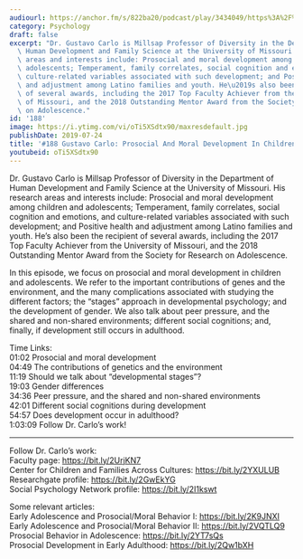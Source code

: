 ```yaml
---
audiourl: https://anchor.fm/s/822ba20/podcast/play/3434049/https%3A%2F%2Fd3ctxlq1ktw2nl.cloudfront.net%2Fproduction%2F2019-5-1%2F16275278-44100-2-31a6fd1148f5a.m4a
category: Psychology
draft: false
excerpt: "Dr. Gustavo Carlo is Millsap Professor of Diversity in the Department of\
  \ Human Development and Family Science at the University of Missouri. His research\
  \ areas and interests include: Prosocial and moral development among children and\
  \ adolescents; Temperament, family correlates, social cognition and emotions, and\
  \ culture-related variables associated with such development; and Positive health\
  \ and adjustment among Latino families and youth. He\u2019s also been the recipient\
  \ of several awards, including the 2017 Top Faculty Achiever from the University\
  \ of Missouri, and the 2018 Outstanding Mentor Award from the Society for Research\
  \ on Adolescence."
id: '188'
image: https://i.ytimg.com/vi/oTi5XSdtx90/maxresdefault.jpg
publishDate: 2019-07-24
title: '#188 Gustavo Carlo: Prosocial And Moral Development In Children And Adolescents'
youtubeid: oTi5XSdtx90
---
```

<div class="timelinks">

Dr. Gustavo Carlo is Millsap Professor of Diversity in the Department of Human Development and Family Science at the University of Missouri. His research areas and interests include: Prosocial and moral development among children and adolescents; Temperament, family correlates, social cognition and emotions, and culture-related variables associated with such development; and Positive health and adjustment among Latino families and youth. He’s also been the recipient of several awards, including the 2017 Top Faculty Achiever from the University of Missouri, and the 2018 Outstanding Mentor Award from the Society for Research on Adolescence.

In this episode, we focus on prosocial and moral development in children and adolescents. We refer to the important contributions of genes and the environment, and the many complications associated with studying the different factors; the “stages” approach in developmental psychology; and the development of gender. We also talk about peer pressure, and the shared and non-shared environments; different social cognitions; and, finally, if development still occurs in adulthood.

Time Links:  
<time>01:02</time> Prosocial and moral development  
<time>04:49</time> The contributions of genetics and the environment   
<time>11:19</time> Should we talk about “developmental stages”?                                                  
<time>19:03</time> Gender differences                                             
<time>34:36</time> Peer pressure, and the shared and non-shared environments                                                         
<time>42:01</time> Different social cognitions during development  
<time>54:57</time> Does development occur in adulthood?             
<time>1:03:09</time> Follow Dr. Carlo’s work!

---

Follow Dr. Carlo’s work:  
Faculty page: https://bit.ly/2UrjKN7  
Center for Children and Families Across Cultures: https://bit.ly/2YXULUB  
Researchgate profile: https://bit.ly/2GwEkYG  
Social Psychology Network profile: https://bit.ly/2I1kswt

Some relevant articles:  
Early Adolescence and Prosocial/Moral Behavior I: https://bit.ly/2K9JNXI  
Early Adolescence and Prosocial/Moral Behavior II: https://bit.ly/2VQTLQ9  
Prosocial Behavior in Adolescence: https://bit.ly/2YT7sQs  
Prosocial Development in Early Adulthood: https://bit.ly/2Qw1bXH
</div>

